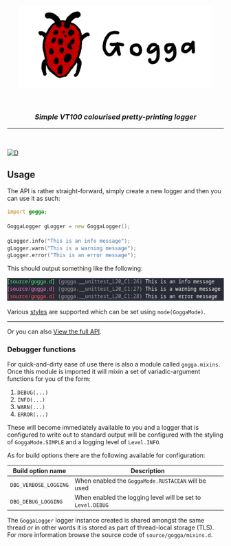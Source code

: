 <p align="center">
<img src="branding/logo_banner.png" width=450>
</p>

<br>

<h3 align="center"><i><b>Simple VT100 colourised pretty-printing logger</i></b></h3>

---

<br>
<br

[![D](https://github.com/deavmi/gogga/actions/workflows/d.yml/badge.svg)](https://github.com/deavmi/gogga/actions/workflows/d.yml)
    
## Usage

The API is rather straight-forward, simply create a new logger and then you can use it as such:

```d
import gogga;

GoggaLogger gLogger = new GoggaLogger();

gLogger.info("This is an info message");
gLogger.warn("This is a warning message");
gLogger.error("This is an error message");
```

This should output something like the following:

![](example.png)

Various [styles](https://gogga.dpldocs.info/v3.1.2/gogga.core.GoggaMode.html) are supported which can be set using `mode(GoggaMode)`.

---

Or you can also [View the full API](https://gogga.dpldocs.info/v3.1.2/gogga.html).

### Debugger functions

For quick-and-dirty ease of use there is also a module called `gogga.mixins`. Once
this module is imported it will mixin a set of variadic-argument functions for you
of the form:

1. `DEBUG(...)`
2. `INFO(...)`
3. `WARN(...)`
4. `ERROR(...)`

These will become immediately available to you and a logger that is configured to
write out to standard output will be configured with the styling of `GoggaMode.SIMPLE`
and a logging level of `Level.INFO`.

As for build options there are the following available for configuration:

| Build option name     | Description |
|-----------------------|-------------|
| `DBG_VERBOSE_LOGGING` | When enabled the `GoggaMode.RUSTACEAN` will be used |
| `DBG_DEBUG_LOGGING`   | When enabled the logging level will be set to `Level.DEBUG` |


The `GoggaLogger` logger instance created is shared amongst the same thread _or_
in other words it is stored as part of thread-local storage (TLS). For more information
browse the source code of `source/gogga/mixins.d`.